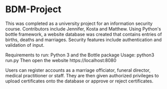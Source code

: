 # BDM-Project
This was completed as a university project for an information security course. Contributors include Jennifer, Kosta and Matthew.
Using Python's bottle framework, a website database was created that contains entries of births, deaths and marriages.
Security features include authentication and validation of input.

Requirements to run: Python 3 and the Bottle package
Usage: python3 run.py
Then open the website https://localhost:8080

Users can register accounts as a marriage officiator, funeral director, medical practitioner or staff.
They are then given authorized privileges to upload certificates onto the database or approve or reject certificates.
